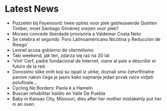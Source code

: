 # Latest News
-  Puzzelen bij Feyenoord: twee opties voor plek geblesseerde Quinten Timber, moet Santiago Giménez vrezen voor plek?
-  Moraes concede liberdade provisória a Valdemar Costa Neto
-  Se celebra el segundo ‘Foro Latinoamericano Nicotina y Reducción de Riesgo’
-  Leonel acusa gobierno de clientelismo
-  Taki weekend, jak ten, zdarza się raz na 20 lat
-  ‘Vint’ Cerf, padre fundacional de Internet, viene al país a describir el futuro de la red
-  Donosimo slike onih koji su ispali iz utrke, doznali smo četvrtfinalne parove nakon čega je jasno kako najmanje jedan prvak neće vidjeti polufinale...
-  Cycling No Borders: Paola è a Hameln
-  Buscan rehabilitar baldío en Valle De Puebla
-  Baby in Kansas City, Missouri, dies after her mother mistakenly put her in an oven
